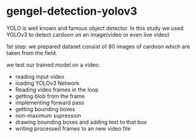 # gengel-detection-yolov3

YOLO is well known and famous object detector. In this study we used YOLOv3 to detect cardoon on an image(video or even live video)

1st step: we prepared dataset consist of 80 images of cardoon which are taken from the field.

we test our trained model on a video:
* reading input video
* loading YOLOv3 Network
* Reading video frames in the loop
* getting blob from the frame
* implementing forward pass
* getting bounding boxes
* non-maximum supression
* drawing bounding boxes and adding text to that box
* writing processed frames to an new video file
